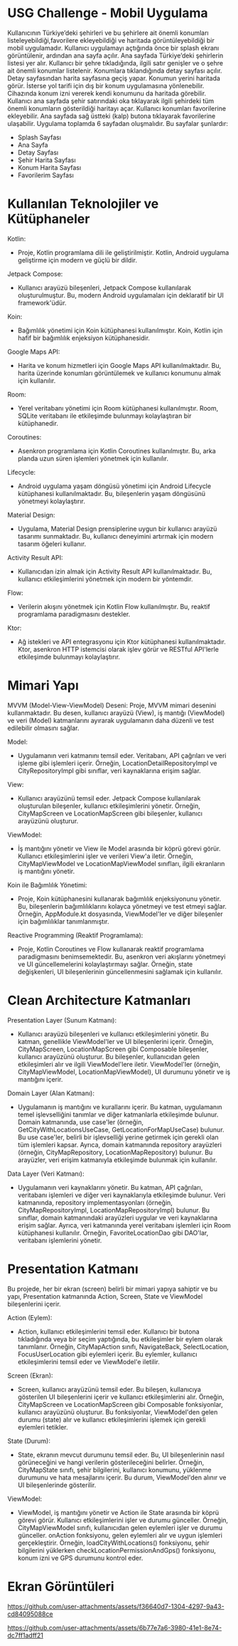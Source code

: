 # USG Challenge - Mobil Uygulama

Kullanıcının Türkiye’deki şehirleri ve bu şehirlere ait önemli konumları listeleyebildiği,favorilere ekleyebildiği ve haritada görüntüleyebildiği bir mobil uygulamadır.
Kullanıcı uygulamayı açtığında önce bir splash ekranı görüntülenir, ardından ana sayfa açılır. Ana sayfada Türkiye’deki şehirlerin listesi yer alır. Kullanıcı bir şehre tıkladığında, ilgili satır genişler ve o şehre ait önemli konumlar listelenir.
Konumlara tıklandığında detay sayfası açılır. Detay sayfasından harita sayfasına geçiş
yapar. Konumun yerini haritada görür. İsterse yol tarifi için dış bir konum uygulamasına yönlenebilir. Cihazında konum izni vererek kendi konumunu
da haritada görebilir. Kullanıcı ana sayfada şehir satırındaki oka tıklayarak ilgili şehirdeki
tüm önemli konumların gösterildiği haritayı açar. Kullanıcı konumları favorilerine ekleyebilir.
Ana sayfada sağ üstteki (kalp) butona tıklayarak favorilerine ulaşabilir. 
Uygulama toplamda 6 sayfadan oluşmalıdır. Bu sayfalar şunlardır:
- Splash Sayfası
- Ana Sayfa
- Detay Sayfası
- Şehir Harita Sayfası
- Konum Harita Sayfası
- Favorilerim Sayfası

# Kullanılan Teknolojiler ve Kütüphaneler

Kotlin:
  - Proje, Kotlin programlama dili ile geliştirilmiştir. Kotlin, Android uygulama geliştirme için modern ve güçlü bir dildir.
    
Jetpack Compose:
  - Kullanıcı arayüzü bileşenleri, Jetpack Compose kullanılarak oluşturulmuştur. Bu, modern Android uygulamaları için deklaratif bir UI framework'üdür.
    
Koin:
  - Bağımlılık yönetimi için Koin kütüphanesi kullanılmıştır. Koin, Kotlin için hafif bir bağımlılık enjeksiyon kütüphanesidir.
    
Google Maps API:
  - Harita ve konum hizmetleri için Google Maps API kullanılmaktadır. Bu, harita üzerinde konumları görüntülemek ve kullanıcı konumunu almak için kullanılır.
    
Room:
  - Yerel veritabanı yönetimi için Room kütüphanesi kullanılmıştır. Room, SQLite veritabanı ile etkileşimde bulunmayı kolaylaştıran bir kütüphanedir.
    
Coroutines:
  - Asenkron programlama için Kotlin Coroutines kullanılmıştır. Bu, arka planda uzun süren işlemleri yönetmek için kullanılır.
    
Lifecycle:
  - Android uygulama yaşam döngüsü yönetimi için Android Lifecycle kütüphanesi kullanılmaktadır. Bu, bileşenlerin yaşam döngüsünü yönetmeyi kolaylaştırır.
    
Material Design:
  - Uygulama, Material Design prensiplerine uygun bir kullanıcı arayüzü tasarımı sunmaktadır. Bu, kullanıcı deneyimini artırmak için modern tasarım öğeleri kullanır.
    
Activity Result API:
  - Kullanıcıdan izin almak için Activity Result API kullanılmaktadır. Bu, kullanıcı etkileşimlerini yönetmek için modern bir yöntemdir.
    
Flow:
  - Verilerin akışını yönetmek için Kotlin Flow kullanılmıştır. Bu, reaktif programlama paradigmasını destekler.
    
Ktor:
  - Ağ istekleri ve API entegrasyonu için Ktor kütüphanesi kullanılmaktadır. Ktor, asenkron HTTP istemcisi olarak işlev görür ve RESTful API'lerle etkileşimde bulunmayı kolaylaştırır.

# Mimari Yapı
  MVVM (Model-View-ViewModel) Deseni:
    Proje, MVVM mimari desenini kullanmaktadır. Bu desen, kullanıcı arayüzü (View), iş mantığı (ViewModel) ve veri (Model) katmanlarını ayırarak uygulamanın daha düzenli ve test edilebilir olmasını sağlar.
    
Model:
  - Uygulamanın veri katmanını temsil eder. Veritabanı, API çağrıları ve veri işleme gibi işlemleri içerir. Örneğin, LocationDetailRepositoryImpl ve CityRepositoryImpl gibi sınıflar, veri kaynaklarına erişim sağlar.
    
View:
   - Kullanıcı arayüzünü temsil eder. Jetpack Compose kullanılarak oluşturulan bileşenler, kullanıcı etkileşimlerini yönetir. Örneğin, CityMapScreen ve LocationMapScreen gibi bileşenler, kullanıcı arayüzünü oluşturur.
     
ViewModel:
   - İş mantığını yönetir ve View ile Model arasında bir köprü görevi görür. Kullanıcı etkileşimlerini işler ve verileri View'a iletir. Örneğin, CityMapViewModel ve LocationMapViewModel sınıfları, ilgili ekranların iş mantığını yönetir.
     
Koin ile Bağımlılık Yönetimi:
  - Proje, Koin kütüphanesini kullanarak bağımlılık enjeksiyonunu yönetir. Bu, bileşenlerin bağımlılıklarını kolayca yönetmeyi ve test etmeyi sağlar. Örneğin, AppModule.kt dosyasında, ViewModel'ler ve diğer bileşenler için bağımlılıklar tanımlanmıştır.
    
Reactive Programming (Reaktif Programlama):
  - Proje, Kotlin Coroutines ve Flow kullanarak reaktif programlama paradigmasını benimsemektedir. Bu, asenkron veri akışlarını yönetmeyi ve UI güncellemelerini kolaylaştırmayı sağlar. Örneğin, state değişkenleri, UI bileşenlerinin güncellenmesini sağlamak için kullanılır.

# Clean Architecture Katmanları
Presentation Layer (Sunum Katmanı):

  - Kullanıcı arayüzü bileşenleri ve kullanıcı etkileşimlerini yönetir. Bu katman, genellikle ViewModel'ler ve UI bileşenlerini içerir.
    Örneğin, CityMapScreen, LocationMapScreen gibi Composable bileşenler, kullanıcı arayüzünü oluşturur. Bu bileşenler, kullanıcıdan gelen etkileşimleri alır ve ilgili ViewModel'lere iletir.
    ViewModel'ler (örneğin, CityMapViewModel, LocationMapViewModel), UI durumunu yönetir ve iş mantığını içerir.
  
Domain Layer (Alan Katmanı):

  - Uygulamanın iş mantığını ve kurallarını içerir. Bu katman, uygulamanın temel işlevselliğini tanımlar ve diğer katmanlarla etkileşimde bulunur.
    Domain katmanında, use case'ler (örneğin, GetCityWithLocationsUseCase, GetLocationForMapUseCase) bulunur. Bu use case'ler, belirli bir işlevselliği yerine getirmek için gerekli olan tüm işlemleri kapsar.
    Ayrıca, domain katmanında repository arayüzleri (örneğin, CityMapRepository, LocationMapRepository) bulunur. Bu arayüzler, veri erişim katmanıyla etkileşimde bulunmak için kullanılır.
  
Data Layer (Veri Katmanı):

  - Uygulamanın veri kaynaklarını yönetir. Bu katman, API çağrıları, veritabanı işlemleri ve diğer veri kaynaklarıyla etkileşimde bulunur.
    Veri katmanında, repository implementasyonları (örneğin, CityMapRepositoryImpl, LocationMapRepositoryImpl) bulunur. Bu sınıflar, domain katmanındaki arayüzleri uygular ve veri kaynaklarına erişim sağlar.
    Ayrıca, veri katmanında yerel veritabanı işlemleri için Room kütüphanesi kullanılır. Örneğin, FavoriteLocationDao gibi DAO'lar, veritabanı işlemlerini yönetir.

# Presentation Katmanı
Bu projede, her bir ekran (screen) belirli bir mimari yapıya sahiptir ve bu yapı, Presentation katmanında Action, Screen, State ve ViewModel bileşenlerini içerir.

Action (Eylem):
  - Action, kullanıcı etkileşimlerini temsil eder. Kullanıcı bir butona tıkladığında veya bir seçim yaptığında, bu etkileşimler bir eylem olarak tanımlanır.
    Örneğin, CityMapAction sınıfı, NavigateBack, SelectLocation, FocusUserLocation gibi eylemleri içerir. Bu eylemler, kullanıcı etkileşimlerini temsil eder ve ViewModel'e iletilir.
  
Screen (Ekran):
  - Screen, kullanıcı arayüzünü temsil eder. Bu bileşen, kullanıcıya gösterilen UI bileşenlerini içerir ve kullanıcı etkileşimlerini alır.
    Örneğin, CityMapScreen ve LocationMapScreen gibi Composable fonksiyonlar, kullanıcı arayüzünü oluşturur. Bu fonksiyonlar, ViewModel'den gelen durumu (state) alır ve kullanıcı etkileşimlerini işlemek için gerekli eylemleri tetikler.
  
State (Durum):
  - State, ekranın mevcut durumunu temsil eder. Bu, UI bileşenlerinin nasıl görüneceğini ve hangi verilerin gösterileceğini belirler.
    Örneğin, CityMapState sınıfı, şehir bilgilerini, kullanıcı konumunu, yüklenme durumunu ve hata mesajlarını içerir. Bu durum, ViewModel'den alınır ve UI bileşenlerinde gösterilir.
  
ViewModel:
 - ViewModel, iş mantığını yönetir ve Action ile State arasında bir köprü görevi görür. Kullanıcı etkileşimlerini işler ve durumu günceller.
   Örneğin, CityMapViewModel sınıfı, kullanıcıdan gelen eylemleri işler ve durumu günceller. onAction fonksiyonu, gelen eylemleri alır ve uygun işlemleri gerçekleştirir. Örneğin, loadCityWithLocations() fonksiyonu, şehir bilgilerini yüklerken checkLocationPermissionAndGps() fonksiyonu, konum izni ve GPS durumunu kontrol eder.

# Ekran Görüntüleri

https://github.com/user-attachments/assets/f36640d7-1304-4297-9a43-cd84095088ce

https://github.com/user-attachments/assets/6b77e7a6-3980-41e1-8e74-dc7ff1adff21



